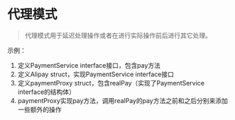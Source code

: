 # 代理模式
> 代理模式用于延迟处理操作或者在进行实际操作前后进行其它处理。


示例：
1. 定义PaymentService interface接口，包含pay方法
2. 定义Alipay struct，实现PaymentService interface接口
3. 定义paymentProxy struct，包含realPay（实现了PaymentService interface的结构体）
4. paymentProxy实现pay方法，调用realPay的pay方法之前和之后分别来添加一些额外的操作